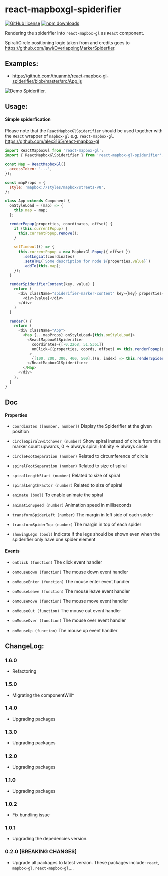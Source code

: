 # react-mapboxgl-spiderifier

[![GitHub license](https://img.shields.io/badge/license-MIT-blue.svg)](https://github.com/thuanmb/react-mapbox-gl-spiderifier/blob/master/LICENSE)
[![npm downloads](https://img.shields.io/npm/dm/react-mapbox-gl-spiderifier.svg)](https://www.npmjs.com/package/react-mapbox-gl-spiderifier)

Rendering the spiderifier into `react-mapbox-gl` as `React` component.

Spiral/Circle positioning logic taken from and credits goes to https://github.com/jawj/OverlappingMarkerSpiderfier.

## Examples:

- https://github.com/thuanmb/react-mapbox-gl-spiderifier/blob/master/src/App.js

![Demo Spiderifier.](./demo/demo.gif)

## Usage:

#### Simple spiderfication

Please note that the `ReactMapboxGlSpiderifier` should be used together with the `React` wrapper of `mapbox-gl` e.g. `react-mapbox-gl`.
https://github.com/alex3165/react-mapbox-gl

```js
import ReactMapboxGl from 'react-mapbox-gl';
import { ReactMapboxGlSpiderifier } from 'react-mapbox-gl-spiderifier';

const Map = ReactMapboxGl({
  accessToken: '...',
});

const mapProps = {
  style: 'mapbox://styles/mapbox/streets-v8',
};

class App extends Component {
  onStyleLoad = (map) => {
    this.map = map;
  };

  renderPopup(properties, coordinates, offset) {
    if (this.currentPopup) {
      this.currentPopup.remove();
    }

    setTimeout(() => {
      this.currentPopup = new MapboxGl.Popup({ offset })
        .setLngLat(coordinates)
        .setHTML(`Some description for node ${properties.value}`)
        .addTo(this.map);
    });
  }

  renderSpiderifierContent(key, value) {
    return (
      <div className="spiderifier-marker-content" key={key} properties={{ value }}>
        <div>{value}</div>
      </div>
    )
  }

  render() {
    return (
      <div className="App">
        <Map {...mapProps} onStyleLoad={this.onStyleLoad}>
          <ReactMapboxGlSpiderifier
            coordinates={[-0.2268, 51.5361]}
            onClick={(properties, coords, offset) => this.renderPopup(properties, coords, offset)}
           >
            {[100, 200, 300, 400, 500].((n, index) => this.renderSpiderifierContent(index, n))}
          </ReactMapboxGlSpiderifier>
        </Map>
      </div>
    );
  }
}
```

## Doc

#### Properties

- `coordinates ([number, number])`
  Display the Spiderifier at the given position

- `circleSpiralSwitchover (number)`
  Show spiral instead of circle from this marker count upwards, 0 -> always spiral; Infinity -> always circle

- `circleFootSeparation (number)`
  Related to circumference of circle

- `spiralFootSeparation (number)`
  Related to size of spiral

- `spiralLengthStart (number)`
  Related to size of spiral

- `spiralLengthFactor (number)`
  Related to size of spiral

- `animate (bool)`
  To enable animate the spiral

- `animationSpeed (number)`
  Animation speed in milliseconds

- `transformSpiderLeft (number)`
  The margin in left side of each spider

- `transformSpiderTop (number)`
  The margin in top of each spider

- `showingLegs (bool)`
  Indicate if the legs should be shown even when the spiderifier only have one spider element

#### Events

- `onClick (function)`
  The click event handler

- `onMouseDown (function)`
  The mouse down event handler

- `onMouseEnter (function)`
  The mouse enter event handler

- `onMouseLeave (function)`
  The mouse leave event handler

- `onMouseMove (function)`
  The mouse move event handler

- `onMouseOut (function)`
  The mouse out event handler

- `onMouseOver (function)`
  The mouse over event handler

- `onMouseUp (function)`
  The mouse up event handler

## ChangeLog:

### 1.6.0

- Refactoring

### 1.5.0

- Migrating the componentWill*

### 1.4.0

- Upgrading packages

### 1.3.0

- Upgrading packages

### 1.2.0

- Upgrading packages

### 1.1.0

- Upgrading packages

### 1.0.2

- Fix bundling issue

### 1.0.1

- Upgrading the depedencies version.

### 0.2.0 [BREAKING CHANGES]

- Upgrade all packages to latest version. These packages include: `react`, `mapbox-gl`, `react-mapbox-gl`,...
